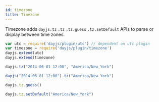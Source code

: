 ```yaml
---
id: timezone
title: Timezone
---
```


Timezone adds `dayjs.tz` `.tz` `.tz.guess` `.tz.setDefault` APIs to parse or display between time zones.

```javascript
var utc = require('dayjs/plugin/utc') // dependent on utc plugin
var timezone = require('dayjs/plugin/timezone')
dayjs.extend(utc)
dayjs.extend(timezone)

dayjs.tz("2014-06-01 12:00", "America/New_York")

dayjs("2014-06-01 12:00").tz("America/New_York")

dayjs.tz.guess()

dayjs.tz.setDefault("America/New_York")
```
